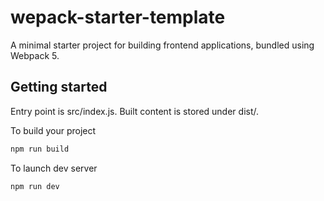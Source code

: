 # wepack-starter-template

A minimal starter project for building frontend applications, bundled using Webpack 5.

## Getting started

Entry point is src/index.js. Built content is stored under dist/.

To build your project
```bash
npm run build
```

To launch dev server
```bash
npm run dev
```
